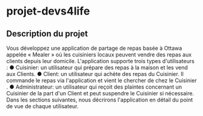 # projet-devs4life
Description du projet
--------------------
Vous développez une application de partage de repas basée à Ottawa appelée « Mealer » où les
cuisiniers locaux peuvent vendre des repas aux clients depuis leur domicile. L'application
supporte trois types d'utilisateurs :
● Cuisinier: un utilisateur qui prépare des repas à la maison et les vend aux Clients.
● Client: un utilisateur qui achète des repas du Cuisinier. Il commande le repas via
l'application et vient le chercher de chez le Cuisinier .
● Administrateur: un utilisateur qui reçoit des plaintes concernant un Cuisinier de la part
d'un Client et peut suspendre le Cuisinier si nécessaire.
Dans les sections suivantes, nous décrirons l'application en détail du point de vue de chaque
utilisateur.